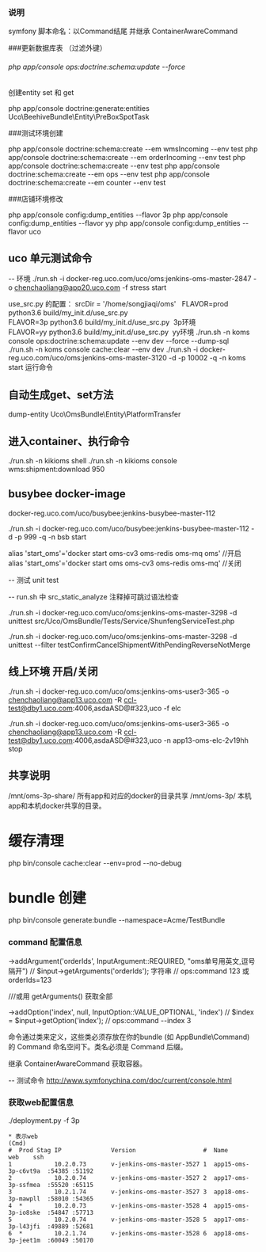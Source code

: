 ### 说明
symfony 脚本命名：以Command结尾 并继承 ContainerAwareCommand

###更新数据库表 （过滤外键） 
  
######  php app/console ops:doctrine:schema:update --force

创建entity set 和 get 

php app/console doctrine:generate:entities Uco\\BeehiveBundle\\Entity\\PreBoxSpotTask

###测试环境创建 

php app/console doctrine:schema:create --em wmsIncoming --env test
php app/console doctrine:schema:create --em orderIncoming --env test
php app/console doctrine:schema:create --env test
php app/console doctrine:schema:create --em ops --env test
php app/console doctrine:schema:create --em counter --env test


###店铺环境修改

php app/console config:dump_entities --flavor 3p
php app/console config:dump_entities --flavor yy
php app/console config:dump_entities --flavor uco


## uco 单元测试命令

-- 环境
./run.sh -i docker-reg.uco.com/uco/oms:jenkins-oms-master-2847 -o chenchaoliang@app20.uco.com -f stress start

use_src.py 的配置： srcDir = '/home/songjiaqi/oms'	 
FLAVOR=prod python3.6 build/my_init.d/use_src.py	
FLAVOR=3p python3.6 build/my_init.d/use_src.py                3p环境	
FLAVOR=yy python3.6 build/my_init.d/use_src.py                 yy环境
./run.sh -n koms console ops:doctrine:schema:update --env dev --force  --dump-sql  		
./run.sh -n  koms console cache:clear --env dev
./run.sh -i docker-reg.uco.com/uco/oms:jenkins-oms-master-3120 -d -p 10002 -q -n koms start 运行命令


## 自动生成get、set方法

dump-entity  Uco\\OmsBundle\\Entity\\PlatformTransfer

## 进入container、执行命令
./run.sh -n  kikioms shell
./run.sh -n  kikioms console wms:shipment:download 950

## busybee docker-image
docker-reg.uco.com/uco/busybee:jenkins-busybee-master-112

./run.sh -i docker-reg.uco.com/uco/busybee:jenkins-busybee-master-112 -d -p 999 -q -n bsb start 

alias 'start_oms'='docker start oms-cv3 oms-redis oms-mq oms' //开启
alias 'start_oms'='docker start oms oms-cv3 oms-redis oms-mq' //关闭

-- 测试 unit test

-- run.sh 中 src_static_analyze 注释掉可跳过语法检查

./run.sh -i docker-reg.uco.com/uco/oms:jenkins-oms-master-3298 -d unittest src/Uco/OmsBundle/Tests/Service/ShunfengServiceTest.php

./run.sh -i docker-reg.uco.com/uco/oms:jenkins-oms-master-3298 -d unittest --filter testConfirmCancelShipmentWithPendingReverseNotMerge 

## 线上环境 开启/关闭 

./run.sh -i docker-reg.uco.com/uco/oms:jenkins-oms-user3-365 -o chenchaoliang@app13.uco.com -R ccl-test@dby1.uco.com:4006,asdaASD@#323,uco -f elc

./run.sh -i docker-reg.uco.com/uco/oms:jenkins-oms-user3-365 -o chenchaoliang@app13.uco.com -R ccl-test@dby1.uco.com:4006,asdaASD@#323,uco -n app13-oms-elc-2v19hh stop

## 共享说明

/mnt/oms-3p-share/ 所有app和对应的docker的目录共享
/mnt/oms-3p/ 本机app和本机docker共享的目录。

# 缓存清理
php bin/console cache:clear --env=prod --no-debug

# bundle 创建
php bin/console generate:bundle --namespace=Acme/TestBundle



### command 配置信息

->addArgument('orderIds',  InputArgument::REQUIRED, "oms单号用英文,逗号隔开")  // $input->getArguments('orderIds'); 字符串 // ops:command 123  或 orderIds=123

///或用 getArguments() 获取全部

->addOption('index', null, InputOption::VALUE_OPTIONAL, 'index') //  $index = $input->getOption('index'); // ops:command --index 3 

命令通过类来定义，这些类必须存放在你的bundle (如 AppBundle\Command) 的 Command 命名空间下。类名必须是 Command 后缀。

继承 ContainerAwareCommand 获取容器。

-- 测试命令
http://www.symfonychina.com/doc/current/console.html


### 获取web配置信息

./deployment.py -f 3p

```text
* 表示web
(Cmd) 
#  Prod Stag IP              Version                   #  Name                 web    ssh    
1            10.2.0.73       v-jenkins-oms-master-3527 1  app15-oms-3p-c6vt9a  :54385 :51192 
2            10.2.0.74       v-jenkins-oms-master-3527 2  app17-oms-3p-ssfmea  :55520 :65115 
3            10.2.1.74       v-jenkins-oms-master-3527 3  app18-oms-3p-mawpll  :58010 :54365 
4  *         10.2.0.73       v-jenkins-oms-master-3528 4  app15-oms-3p-io8ske  :54847 :57713 
5            10.2.0.74       v-jenkins-oms-master-3528 5  app17-oms-3p-l43jfi  :49889 :52681 
6  *         10.2.1.74       v-jenkins-oms-master-3528 6  app18-oms-3p-jeet1m  :60049 :50170
```


